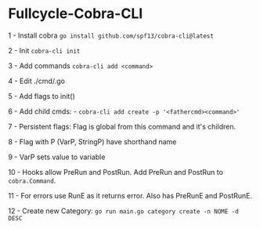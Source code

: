 # Fullcycle-Cobra-CLI

1 - Install cobra `go install github.com/spf13/cobra-cli@latest`

2 - Init `cobra-cli init`

3 - Add commands `cobra-cli add <command>`

4 - Edit ./cmd/<command>.go

5 - Add flags to init()

6 - Add child cmds: - `cobra-cli add create -p '<fathercmd><command>'`

7 - Persistent flags: Flag is global from this command and it's children.

8 - Flag with P (VarP, StringP) have shorthand name

9 - VarP sets value to variable

10 - Hooks allow PreRun and PostRun. Add PreRun and PostRun to `cobra.Command`.

11 - For errors use RunE as it returns error. Also has PreRunE and PostRunE.

12 - Create new Category: `go run main.go category create -n NOME -d DESC`
